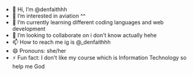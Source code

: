 - 👋 Hi, I’m @denfaithhh
- 👀 I’m interested in aviation ^^
- 🌱 I’m currently learning different coding languages and web development
- 💞️ I’m looking to collaborate on i don't know actually hehe
- 📫 How to reach me ig is @_denfaithhh
- 😄 Pronouns: she/her
- ⚡ Fun fact: I don't like my course which is Information Technology so help me God

<!---
denfaithhh/denfaithhh is a ✨ special ✨ repository because its `README.md` (this file) appears on your GitHub profile.
You can click the Preview link to take a look at your changes.
--->
